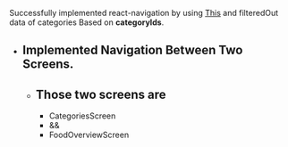 Successfully implemented react-navigation by using [This](https://reactnavigation.org/docs/hello-react-navigation/) and filteredOut data of categories Based on **categoryIds**.

- ## Implemented Navigation Between Two Screens.
  - ## Those two screens are
    - CategoriesScreen
    * &&
    - FoodOverviewScreen
